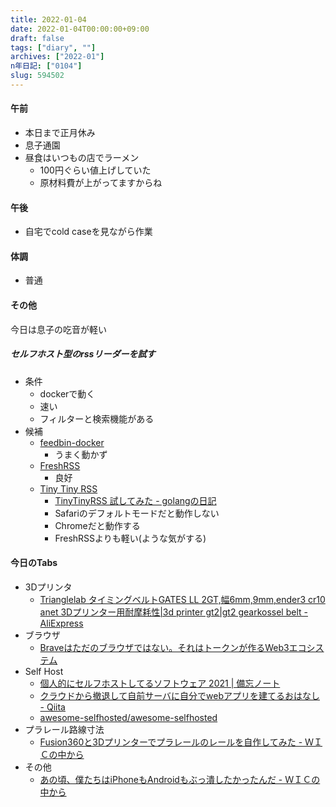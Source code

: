 ```yaml
---
title: 2022-01-04
date: 2022-01-04T00:00:00+09:00
draft: false
tags: ["diary", ""]
archives: ["2022-01"]
n年日記: ["0104"]
slug: 594502
---
```

#### 午前
- 本日まで正月休み
- 息子通園
- 昼食はいつもの店でラーメン
  - 100円ぐらい値上げしていた
  - 原材料費が上がってますからね
#### 午後
- 自宅でcold caseを見ながら作業
#### 体調
- 普通
#### その他
今日は息子の吃音が軽い
##### セルフホスト型のrssリーダーを試す
- 条件
  - dockerで動く
  - 速い
  - フィルターと検索機能がある
- 候補
  - [feedbin-docker](https://github.com/angristan/feedbin-docker)
    - うまく動かず
  - [FreshRSS](https://github.com/FreshRSS/FreshRSS)
    - 良好
  - [Tiny Tiny RSS](https://tt-rss.org/)
    - [TinyTinyRSS 試してみた - golangの日記](https://golang.hateblo.jp/entry/tiny-tiny-rss)
    - Safariのデフォルトモードだと動作しない
    - Chromeだと動作する
    - FreshRSSよりも軽い(ような気がする)
#### 今日のTabs
- 3Dプリンタ
  - [Trianglelab タイミングベルトGATES LL 2GT,幅6mm,9mm,ender3 cr10 anet 3Dプリンター用耐摩耗性|3d printer gt2|gt2 gearkossel belt - AliExpress](https://ja.aliexpress.com/item/32853559638.html?spm=a2g0o.store_pc_home.0.0.31efb875c0yNRz)
- ブラウザ
  - [Braveはただのブラウザではない。それはトークンが作るWeb3エコシステム](https://jabba.cloud/20220101-brave-bat)
- Self Host
  - [個人的にセルフホストしてるソフトウェア 2021 | 備忘ノート](https://note.spage.jp/archives/766)
  - [クラウドから撤退して自前サーバに自分でwebアプリを建てるおはなし - Qiita](https://qiita.com/mtakatou/items/07a7ab0c4789614541c2)
  - [awesome-selfhosted/awesome-selfhosted](https://github.com/awesome-selfhosted/awesome-selfhosted)
- プラレール路線寸法
  - [Fusion360と3Dプリンターでプラレールのレールを自作してみた - ＷＩＣの中から](https://temcee.hatenablog.com/entry/original_rail)
- その他
  - [あの頃、僕たちはiPhoneもAndroidもぶっ潰したかったんだ - ＷＩＣの中から](https://temcee.hatenablog.com/entry/dualOS_phone)